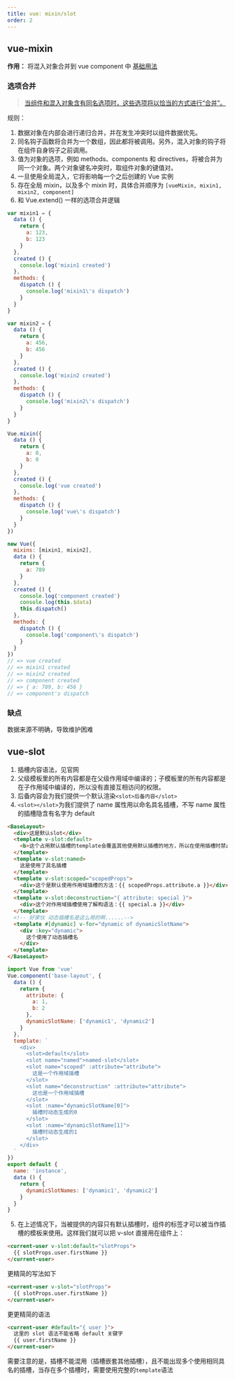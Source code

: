 ```yaml
---
title: vue: mixin/slot
order: 2
---
```


## vue-mixin
**作用：** 将混入对象合并到 vue component 中
[基础用法](https://cn.vuejs.org/v2/guide/mixins.html#%E5%9F%BA%E7%A1%80)
### 选项合并
> [当组件和混入对象含有同名选项时，这些选项将以恰当的方式进行“合并”。](https://cn.vuejs.org/v2/guide/mixins.html#%E9%80%89%E9%A1%B9%E5%90%88%E5%B9%B6)

规则：
1. 数据对象在内部会进行递归合并，并在发生冲突时以组件数据优先。
2. 同名钩子函数将合并为一个数组，因此都将被调用。另外，混入对象的钩子将在组件自身钩子之前调用。
3. 值为对象的选项，例如 methods、components 和 directives，将被合并为同一个对象。两个对象键名冲突时，取组件对象的键值对。
4. 一旦使用全局混入，它将影响每一个之后创建的 Vue 实例
5. 存在全局 mixin，以及多个 mixin 时，具体合并顺序为 ```[vueMixin, mixin1, mixin2, component]```
6. 和 Vue.extend() 一样的选项合并逻辑
```js
var mixin1 = {
  data () {
    return {
      a: 123,
      b: 123
    }
  },
  created () {
    console.log('mixin1 created')
  },
  methods: {
    dispatch () {
      console.log('mixin1\'s dispatch')
    }
  }
}

var mixin2 = {
  data () {
    return {
      a: 456,
      b: 456
    }
  },
  created () {
    console.log('mixin2 created')
  },
  methods: {
    dispatch () {
      console.log('mixin2\'s dispatch')
    }
  }
}

Vue.mixin({
  data () {
    return {
      a: 0,
      b: 0
    }
  },
  created () {
    console.log('vue created')
  },
  methods: {
    dispatch () {
      console.log('vue\'s dispatch')
    }
  }
})

new Vue({
  mixins: [mixin1, mixin2],
  data () {
    return {
      a: 789
    }
  },
  created () {
    console.log('component created')
    console.log(this.$data)
    this.dispatch()
  },
  methods: {
    dispatch () {
      console.log('component\'s dispatch')
    }
  }
})
// => vue created
// => mixin1 created
// => mixin2 created
// => component created
// => { a: 789, b: 456 }
// => component's dispatch
```

### 缺点
数据来源不明确，导致维护困难

## vue-slot
1. 插槽内容语法，见官网
2. 父级模板里的所有内容都是在父级作用域中编译的；子模板里的所有内容都是在子作用域中编译的，所以没有直接互相访问的权限。
3. 后备内容会为我们提供一个默认渲染```<slot>后备内容</slot>```
4. ```<slot></slot>```为我们提供了 name 属性用以命名具名插槽，不写 name 属性的插槽隐含有名字为 default
```html
<BaseLayout>
  <div>这是默认slot</div>
  <template v-slot:default>
    <b>这个占用默认插槽的template会覆盖其他使用默认插槽的地方，所以在使用插槽时禁止多次占用同一个插槽是</b>
  </template>
  <template v-slot:named>
    这是使用了具名插槽
  </template>
  <template v-slot:scoped="scopedProps">
    <div>这个是默认使用作用域插槽的方法：{{ scopedProps.attribute.a }}</div>
  </template>
  <template v-slot:deconstruction="{ attribute: special }">
    <div>这个对作用域插槽使用了解构语法：{{ special.a }}</div>
  </template>
  <!-- 好家伙 动态插槽名是这么用的啊......-->
  <template #[dynamic] v-for="dynamic of dynamicSlotName">
    <div :key="dynamic">
      这个使用了动态插槽名
    </div>
  </template>
</BaseLayout>
```
```js
import Vue from 'vue'
Vue.component('base-layout', {
  data () {
    return {
      attribute: {
        a: 1,
        b: 2
      },
      dynamicSlotName: ['dynamic1', 'dynamic2']
    }
  },
  template: `
    <div>
      <slot>default</slot>
      <slot name="named">named-slot</slot>
      <slot name="scoped" :attribute="attribute">
        这是一个作用域插槽
      </slot>
      <slot name="deconstruction" :attribute="attribute">
        这也是一个作用域插槽
      </slot>
      <slot :name="dynamicSlotName[0]">
        插槽时动态生成的0
      </slot>
      <slot :name="dynamicSlotName[1]">
        插槽时动态生成的1
      </slot>
    </div>
  `
})
export default {
  name: 'instance',
  data () {
    return {
      dynamicSlotNames: ['dynamic1', 'dynamic2']
    }
  }
}
```
5. 在上述情况下，当被提供的内容只有默认插槽时，组件的标签才可以被当作插槽的模板来使用。这样我们就可以把 v-slot 直接用在组件上：
```html
<current-user v-slot:default="slotProps">
  {{ slotProps.user.firstName }}
</current-user>
```
更精简的写法如下
```html
<current-user v-slot="slotProps">
  {{ slotProps.user.firstName }}
</current-user>
```
更更精简的语法
```html
<current-user #default="{ user }">
  这里的 slot 语法不能省略 default 关键字
  {{ user.firstName }}
</current-user>
```
需要注意的是，插槽不能混用（插槽嵌套其他插槽），且不能出现多个使用相同具名的插槽，当存在多个插槽时，需要使用完整的```template```语法
